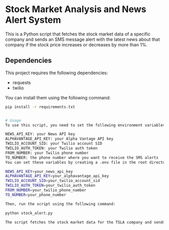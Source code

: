 # Stock Market Analysis and News Alert System

This is a Python script that fetches the stock market data of a specific company and sends an SMS message alert with the latest news about that company if the stock price increases or decreases by more than 1%.

## Dependencies

This project requires the following dependencies:

- requests
- twilio

You can install them using the following command:

```bash
pip install -r requirements.txt


# Usage
To use this script, you need to set the following environment variables:

NEWS_API_KEY: your News API key
ALPHAVANTAGE_API_KEY: your Alpha Vantage API key
TWILIO_ACCOUNT_SID: your Twilio account SID
TWILIO_AUTH_TOKEN: your Twilio auth token
FROM_NUMBER: your Twilio phone number
TO_NUMBER: the phone number where you want to receive the SMS alerts
You can set these variables by creating a .env file in the root directory of your project and adding them like this:

NEWS_API_KEY=your_news_api_key
ALPHAVANTAGE_API_KEY=your_alphavantage_api_key
TWILIO_ACCOUNT_SID=your_twilio_account_sid
TWILIO_AUTH_TOKEN=your_twilio_auth_token
FROM_NUMBER=your_twilio_phone_number
TO_NUMBER=your_phone_number

Then, run the script using the following command:

python stock_alert.py

The script fetches the stock market data for the TSLA company and sends an SMS alert if the stock price changes by more than 1%. You can modify the company and news sources by changing the STOCK_COMPANY and NEWS_COMPANY variables in the script.

